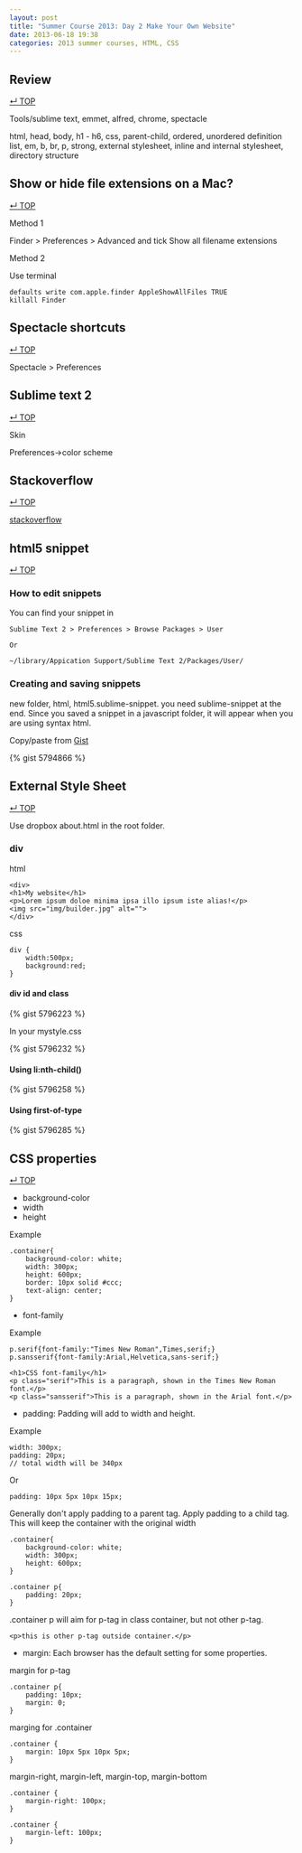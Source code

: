 ```yaml
---
layout: post
title: "Summer Course 2013: Day 2 Make Your Own Website"
date: 2013-06-18 19:38
categories: 2013 summer courses, HTML, CSS
---
```



## Review
[&#8629; TOP](#markdown-toc)

Tools/sublime text, emmet, alfred, chrome, spectacle

html, head, body, h1 - h6, css, parent-child, ordered, unordered definition list, em, b, br, p, strong, external stylesheet, inline and internal stylesheet, directory structure


## Show or hide file extensions on a Mac?
[&#8629; TOP](#markdown-toc)

Method 1

Finder > Preferences > Advanced and tick Show all filename extensions

Method 2

Use terminal

	defaults write com.apple.finder AppleShowAllFiles TRUE
	killall Finder
	
	

## Spectacle shortcuts
[&#8629; TOP](#markdown-toc)

Spectacle > Preferences

## Sublime text 2
[&#8629; TOP](#markdown-toc)

Skin

Preferences->color scheme



## Stackoverflow
[&#8629; TOP](#markdown-toc)

[stackoverflow](http://stackoverflow.com/) 

## html5 snippet
[&#8629; TOP](#markdown-toc)

### How to edit snippets
You can find your snippet in 

	Sublime Text 2 > Preferences > Browse Packages > User

	Or
	
	~/library/Appication Support/Sublime Text 2/Packages/User/
	

### Creating and saving snippets

new folder, html, html5.sublime-snippet. you need sublime-snippet at the end. Since you saved a snippet in a javascript folder, it will appear when you are using syntax html.

Copy/paste from [Gist](https://gist.github.com/shinokadagist/5794866)

{% gist 5794866 %}


## External Style Sheet
[&#8629; TOP](#markdown-toc)

Use dropbox about.html in the root folder.

### div

html
	
	<div>
	<h1>My website</h1>
	<p>Lorem ipsum doloe minima ipsa illo ipsum iste alias!</p>	
	<img src="img/builder.jpg" alt="">
	</div>

css 

	div {
		width:500px;
		background:red;
	}
	

#### div id and class

{% gist 5796223 %}


In your mystyle.css

{% gist 5796232 %}

    
#### Using li:nth-child()

{% gist 5796258 %}

	
#### Using first-of-type

{% gist 5796285 %}


    
## CSS properties
[&#8629; TOP](#markdown-toc)


- background-color
- width
- height



Example

    .container{
		background-color: white;
		width: 300px;
		height: 600px;
		border: 10px solid #ccc;
		text-align: center;
    }
    
    
- font-family

Example
        
	p.serif{font-family:"Times New Roman",Times,serif;}
	p.sansserif{font-family:Arial,Helvetica,sans-serif;}

	<h1>CSS font-family</h1>
	<p class="serif">This is a paragraph, shown in the Times New Roman font.</p>
	<p class="sansserif">This is a paragraph, shown in the Arial font.</p>


- padding: Padding will add to width and height. 

Example

	width: 300px;
	padding: 20px;
	// total width will be 340px

		
Or


	padding: 10px 5px 10px 15px;
	
Generally don't apply padding to a parent tag. Apply padding to a child tag. This will keep the container with the original width


	.container{
		background-color: white;
		width: 300px;
		height: 600px;
    }

    .container p{
    	padding: 20px;
    }

.container p will aim for p-tag in class container, but not other p-tag.

    <p>this is other p-tag outside container.</p>


- margin: Each browser has the default setting for some properties.

margin for p-tag

	.container p{
		padding: 10px;
		margin: 0;
    }
    
marging for .container

	.container {
	    margin: 10px 5px 10px 5px;
    }	
    
margin-right, margin-left, margin-top, margin-bottom

	.container {
	    margin-right: 100px;
    }
    
   	.container {
	    margin-left: 100px;
    }

